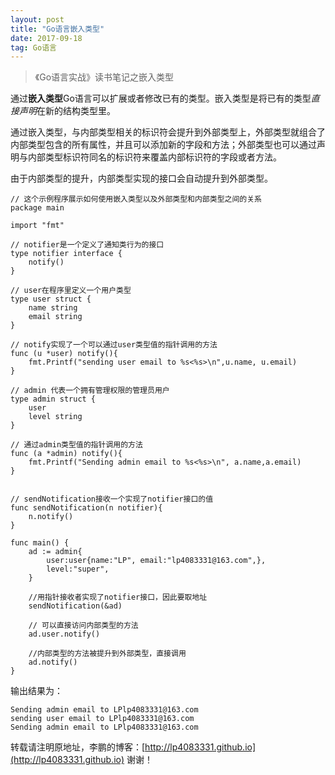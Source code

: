 ```yaml
---
layout: post
title: "Go语言嵌入类型"
date: 2017-09-18 
tag: Go语言 
---
```


> 《Go语言实战》读书笔记之嵌入类型

通过**嵌入类型**Go语言可以扩展或者修改已有的类型。嵌入类型是将已有的类型*直接声明*在新的结构类型里。

通过嵌入类型，与内部类型相关的标识符会提升到外部类型上，外部类型就组合了内部类型包含的所有属性，并且可以添加新的字段和方法；外部类型也可以通过声明与内部类型标识符同名的标识符来覆盖内部标识符的字段或者方法。

由于内部类型的提升，内部类型实现的接口会自动提升到外部类型。



```
// 这个示例程序展示如何使用嵌入类型以及外部类型和内部类型之间的关系
package main

import "fmt"

// notifier是一个定义了通知类行为的接口
type notifier interface {
    notify()
}

// user在程序里定义一个用户类型
type user struct {
    name string
    email string
}

// notify实现了一个可以通过user类型值的指针调用的方法
func (u *user) notify(){
    fmt.Printf("sending user email to %s<%s>\n",u.name, u.email)
}

// admin 代表一个拥有管理权限的管理员用户
type admin struct {
    user
    level string
}

// 通过admin类型值的指针调用的方法
func (a *admin) notify(){
    fmt.Printf("Sending admin email to %s<%s>\n", a.name,a.email)
}


// sendNotification接收一个实现了notifier接口的值
func sendNotification(n notifier){
    n.notify()
}

func main() {
    ad := admin{
        user:user{name:"LP", email:"lp4083331@163.com",},
        level:"super",
    }

    //用指针接收者实现了notifier接口，因此要取地址
    sendNotification(&ad)

    // 可以直接访问内部类型的方法
    ad.user.notify()

    //内部类型的方法被提升到外部类型，直接调用
    ad.notify()
}
```



输出结果为：

```
Sending admin email to LPlp4083331@163.com
sending user email to LPlp4083331@163.com
Sending admin email to LPlp4083331@163.com
```



转载请注明原地址，李鹏的博客：[http://lp4083331.github.io](http://lp4083331.github.io) 谢谢！